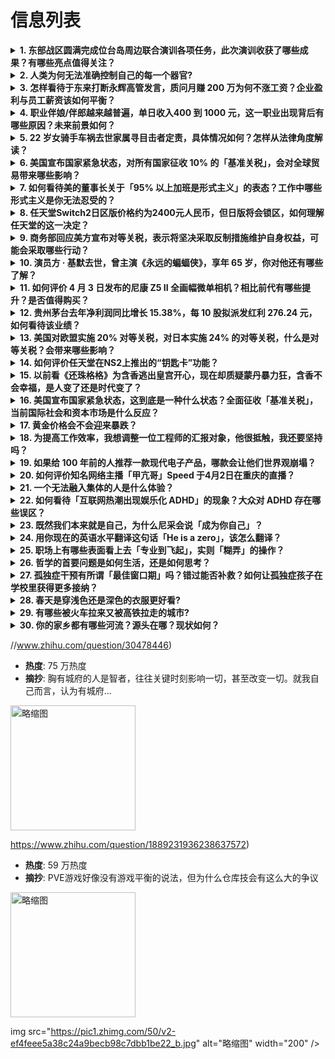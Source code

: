# 信息列表

<details>
<summary><b>1. 东部战区圆满完成位台岛周边联合演训各项任务，此次演训收获了哪些成果？有哪些亮点值得关注？</b></summary>

- **地址**: [传送门](https://www.zhihu.com/question/1890844580183782722)
- **热度**: 1295 万热度
- **摘抄**: 东部战区新闻发言人施毅陆军大校表示，4月1日至2日，中国人民解放军东部战区圆满完...

<img src="https://pic1.zhimg.com/80/v2-6b16dd4de4eb7e610f0f57579d5a6adb_1440w.webp?source=1def8aca" alt="略缩图" width="200" />
</details>

<details>
<summary><b>2. 人类为何无法准确控制自己的每一个器官?</b></summary>

- **地址**: [传送门](https://www.zhihu.com/question/14095049598)
- **热度**: 621 万热度
- **摘抄**: 我能控制手，脚，嘴巴，眼睛， 为什么不能控制心脏，胃，肝之类的， 他们究竟是被人...

<img src="https://picx.zhimg.com/80/v2-8745bcb4c6e405cdc7c37a75c3b8bbec_1440w.webp?source=1def8aca" alt="略缩图" width="200" />
</details>

<details>
<summary><b>3. 怎样看待于东来打断永辉高管发言，质问月赚 200 万为何不涨工资？企业盈利与员工薪资该如何平衡？</b></summary>

- **地址**: [传送门](https://www.zhihu.com/question/1891102694053212930)
- **热度**: 458 万热度
- **摘抄**: 近日，在2025中国超市周活动现场，永辉负责调改的高管正在台上发表演讲。胖东来创...

<img src="https://picx.zhimg.com/50/v2-0741f2168cf72ec3daf453dab4992723_b.jpg" alt="略缩图" width="200" />
</details>

<details>
<summary><b>4. 职业伴娘/伴郎越来越普遍，单日收入400 到 1000 元，这一职业出现背后有哪些原因？未来前景如何？</b></summary>

- **地址**: [传送门](https://www.zhihu.com/question/1890796902703944018)
- **热度**: 278 万热度
- **摘抄**: “婚期10月2日，寻找1-2位伴娘，身高160cm左右，性格开朗活泼，200元一...

<img src="https://picx.zhimg.com/v2-622c89123fbd82b540d7bccef759a955_xl.jpg?source=57bbeac9" alt="略缩图" width="200" />
</details>

<details>
<summary><b>5. 22 岁女骑手车祸去世家属寻目击者定责，具体情况如何？怎样从法律角度解读？</b></summary>

- **地址**: [传送门](https://www.zhihu.com/question/1891056597314269472)
- **热度**: 239 万热度
- **摘抄**: 近日，22岁女骑手“小祝慢慢骑”车祸去世，其姐姐发文称，“小祝慢慢骑”晚上10点...

<img src="https://pic1.zhimg.com/80/v2-22d748d82415ae8c4c7cdc2e296fd79d_1440w.png" alt="略缩图" width="200" />
</details>

<details>
<summary><b>6. 美国宣布国家紧急状态，对所有国家征收 10% 的「基准关税」，会对全球贸易带来哪些影响？</b></summary>

- **地址**: [传送门](https://www.zhihu.com/question/1890995536515019291)
- **热度**: 209 万热度
- **摘抄**: 当地时间4月2日，美国白宫发表声明称，美国总统特朗普当日宣布国家紧急状态，以提高...

<img src="https://pic3.zhimg.com/v2-1f854d4698bc70e25fe99e4c209dfeca_1440w.jpg" alt="略缩图" width="200" />
</details>

<details>
<summary><b>7. 如何看待美的董事长关于「95% 以上加班是形式主义」的表态？工作中哪些形式主义是你无法忍受的？</b></summary>

- **地址**: [传送门](https://www.zhihu.com/question/1890529772280461167)
- **热度**: 179 万热度
- **摘抄**: 3月29日，蔚来品牌创始人、董事长、CEO李斌来到广东佛山美的集团，为美的集团董...

<img src="https://picx.zhimg.com/80/v2-e216248177738ace1162f2ed99434964_1440w.png" alt="略缩图" width="200" />
</details>

<details>
<summary><b>8. 任天堂Switch2日区版价格约为2400元人民币，但日版将会锁区，如何理解任天堂的这一决定？</b></summary>

- **地址**: [传送门](https://www.zhihu.com/question/1890892491852587539)
- **热度**: 157 万热度
- **摘抄**: NS2将于日本地区 6 月 5 日正式发售，4 月 4 日开始预定，日版仅有日语...

<img src="https://picx.zhimg.com/v2-c766047547486a531e30a185370c8724_xl.jpg?source=57bbeac9" alt="略缩图" width="200" />
</details>

<details>
<summary><b>9. 商务部回应美方宣布对等关税，表示将坚决采取反制措施维护自身权益，可能会采取哪些行动？</b></summary>

- **地址**: [传送门](https://www.zhihu.com/question/1891070088368592756)
- **热度**: 157 万热度
- **摘抄**: 商务部新闻发言人就美方宣布对等关税发表谈话 中方注意到，美东时间4月2日，美方宣...

<img src="https://picx.zhimg.com/80/v2-83fd02264700ec80d7ac80217fca3a3a_1440w.png" alt="略缩图" width="200" />
</details>

<details>
<summary><b>10. 演员方 · 基默去世，曾主演《永远的蝙蝠侠》，享年 65 岁，你对他还有哪些了解？</b></summary>

- **地址**: [传送门](https://www.zhihu.com/question/1890761143552820887)
- **热度**: 157 万热度
- **摘抄**: 4月2日，据外媒报道，资深演员方·基默去世，终年65岁。近日，方·基默的家人透露...

<img src="https://pic1.zhimg.com/80/v2-f1e0e4d7f3850605e9bd559a50851c54_720w.png" alt="略缩图" width="200" />
</details>

<details>
<summary><b>11. 如何评价 4 月 3 日发布的尼康 Z5 II 全画幅微单相机？相比前代有哪些提升？是否值得购买？</b></summary>

- **地址**: [传送门](https://www.zhihu.com/question/1891109191822836845)
- **热度**: 118 万热度
- **摘抄**: 10999 元，尼康 Z5 II 全画幅微单入门相机正式发布

<img src="https://pica.zhimg.com/80/v2-38f7617e7b6de77737ea8beae02cb17c_720w.webp?source=1def8aca" alt="略缩图" width="200" />
</details>

<details>
<summary><b>12. 贵州茅台去年净利润同比增长 15.38%，每 10 股拟派发红利 276.24 元，如何看待该业绩？</b></summary>

- **地址**: [传送门](https://www.zhihu.com/question/1890877533580411868)
- **热度**: 102 万热度
- **摘抄**: 每经AI快讯，4月2日，贵州茅台公告，2024年归属于上市公司股东的净利润862...

<img src="https://pic2.zhimg.com/50/v2-2003f699c06b88f7d95148b0cc93502f_b.jpg" alt="略缩图" width="200" />
</details>

<details>
<summary><b>13. 美国对欧盟实施 20% 对等关税，对日本实施 24% 的对等关税，什么是对等关税？会带来哪些影响？</b></summary>

- **地址**: [传送门](https://www.zhihu.com/question/1891030167939408793)
- **热度**: 100 万热度
- **摘抄**: 美国总统特朗普2日在白宫签署两项关于所谓“对等关税”的行政令，宣布美国对贸易伙伴...

<img src="https://picx.zhimg.com/80/v2-acebe6e3f6150e57af1c0bf01abf20f6_1440w.png" alt="略缩图" width="200" />
</details>

<details>
<summary><b>14. 如何评价任天堂在NS2上推出的“钥匙卡”功能？</b></summary>

- **地址**: [传送门](https://www.zhihu.com/question/1891049925183271316)
- **热度**: 98 万热度
- **摘抄**: Nintendo Switch 2 会有一种新形式的实体版卡带 “钥匙卡”，卡里...

<img src="https://pic3.zhimg.com/50/v2-7151814057b650bf0c975d38a5d99fe6_b.jpg" alt="略缩图" width="200" />
</details>

<details>
<summary><b>15. 以前看《还珠格格》为含香逃出皇宫开心，现在却质疑蒙丹暴力狂，含香不会幸福，是人变了还是时代变了？</b></summary>

- **地址**: [传送门](https://www.zhihu.com/question/1889948335261086387)
- **热度**: 95 万热度
- **摘抄**: 以前看《还珠格格》，为含香逃出皇宫而开心，现在则质疑蒙丹暴力狂，颜值低，含香跟着...

<img src="https://pic3.zhimg.com/50/v2-130f3e7fc9dd7b073ecf1aff5d531d54_b.jpg" alt="略缩图" width="200" />
</details>

<details>
<summary><b>16. 美国宣布国家紧急状态，这到底是一种什么状态？全面征收「基准关税」，当前国际社会和资本市场是什么反应？</b></summary>

- **地址**: [传送门](https://www.zhihu.com/question/1891027827157071017)
- **热度**: 91 万热度
- **摘抄**: 当地时间4月2日，美国白宫发表声明称，美国总统特朗普当日宣布国家紧急状态，以提高...

<img src="https://picx.zhimg.com/80/v2-98f97a0588a83ddb2279b26d1f240343_1440w.png" alt="略缩图" width="200" />
</details>

<details>
<summary><b>17. 黄金价格会不会迎来暴跌？</b></summary>

- **地址**: [传送门](https://www.zhihu.com/question/1888685528414660511)
- **热度**: 86 万热度
- **摘抄**: 2025年以来，金价的价格一路飙升上涨，再接下来会不会迎来一次大跌？

<img src="https://pic4.zhimg.com/80/v2-30e1274542bb5540f711f7c47edf1995_1440w.webp" alt="略缩图" width="200" />
</details>

<details>
<summary><b>18. 为提高工作效率，我想调整一位工程师的汇报对象，他很抵触，我还要坚持吗？</b></summary>

- **地址**: [传送门](https://www.zhihu.com/question/1890377261334630817)
- **热度**: 79 万热度
- **摘抄**: 我是公司的总经理，目前管理一个集团的两家公司：一家是工厂，另一家是贸易公司。贸易...

<img src="https://pic1.zhimg.com/50/v2-719fef7a3d89c9d343f43a2a461d050c_b.jpg" alt="略缩图" width="200" />
</details>

<details>
<summary><b>19. 如果给 100 年前的人推荐一款现代电子产品，哪款会让他们世界观崩塌？</b></summary>

- **地址**: [传送门](https://www.zhihu.com/question/11583283187)
- **热度**: 74 万热度
- **摘抄**: 

<img src="https://pic4.zhimg.com/50/v2-4f3ebb2f846b8c319933a6f5e85f4eff_b.jpg" alt="略缩图" width="200" />
</details>

<details>
<summary><b>20. 如何评价知名网络主播「甲亢哥」Speed 于4月2日在重庆的直播？</b></summary>

- **地址**: [传送门](https://www.zhihu.com/question/1890752343743639634)
- **热度**: 73 万热度
- **摘抄**: 继前四场直播后，4月2日下午3点开始的重庆直播有什么新的内容和活动形式出现么？是...

<img src="https://pica.zhimg.com/80/v2-9320745cbd1b9d2d975fd762b6eeb1e9_1440w.webp?source=1def8aca" alt="略缩图" width="200" />
</details>

<details>
<summary><b>21. 一个无法融入集体的人是什么体验？</b></summary>

- **地址**: [传送门](https://www.zhihu.com/question/268416755)
- **热度**: 69 万热度
- **摘抄**: 

<img src="https://pic1.zhimg.com/80/v2-7144c350a96bd8e0e9dbdcd2f516c371_720w.webp?source=1def8aca" alt="略缩图" width="200" />
</details>

<details>
<summary><b>22. 如何看待「互联网热潮出现娱乐化 ADHD」的现象？大众对 ADHD 存在哪些误区？</b></summary>

- **地址**: [传送门](https://www.zhihu.com/question/15679045373)
- **热度**: 65 万热度
- **摘抄**: 

<img src="https://pica.zhimg.com/80/v2-c9f310a20021aaae5232af638e4ab324_720w.webp?source=1def8aca" alt="略缩图" width="200" />
</details>

<details>
<summary><b>23. 既然我们本来就是自己，为什么尼采会说「成为你自己」？</b></summary>

- **地址**: [传送门](https://www.zhihu.com/question/1890473978491007564)
- **热度**: 64 万热度
- **摘抄**: 

<img src="https://picx.zhimg.com/80/v2-4657a3d3d17eed1b88b05488859d9245_720w.webp?source=1def8aca" alt="略缩图" width="200" />
</details>

<details>
<summary><b>24. 用你现在的英语水平翻译这句话「He is a zero」，该怎么翻译？</b></summary>

- **地址**: [传送门](https://www.zhihu.com/question/1888599018352894736)
- **热度**: 64 万热度
- **摘抄**: 

<img src="https://pic1.zhimg.com/80/v2-3ee9dd16e8309f4d656858e413d96025_1440w.png" alt="略缩图" width="200" />
</details>

<details>
<summary><b>25. 职场上有哪些表面看上去「专业到飞起」，实则「糊弄」的操作？</b></summary>

- **地址**: [传送门](https://www.zhihu.com/question/1888269883768272498)
- **热度**: 61 万热度
- **摘抄**: 「瞎扯办公室」有偿征稿中，邀请你用「瞎扯」调戏一下生活 优秀回答有机会入选知乎日...

<img src="https://pic1.zhimg.com/80/v2-73a1cf083806f55887d7e022982e955e_1440w.webp?source=1def8aca" alt="略缩图" width="200" />
</details>

<details>
<summary><b>26. 哲学的首要问题是如何生活，还是如何思考？</b></summary>

- **地址**: [传送门](https://www.zhihu.com/question/1890473123318559253)
- **热度**: 60 万热度
- **摘抄**: 

<img src="https://pic1.zhimg.com/80/v2-54490dcb494ac915138fd16c14a3c715_720w.png" alt="略缩图" width="200" />
</details>

<details>
<summary><b>27. 孤独症干预有所谓「最佳窗口期」吗？错过能否补救？如何让孤独症孩子在学校里获得更多接纳？</b></summary>

- **地址**: [传送门](https://www.zhihu.com/question/15679039813)
- **热度**: 60 万热度
- **摘抄**: 

<img src="https://pica.zhimg.com/80/v2-107f20f702d00f5f9f9e49a6986571cc_720w.webp?source=1def8aca" alt="略缩图" width="200" />
</details>

<details>
<summary><b>28. 春天是穿浅色还是深色的衣服更好看?</b></summary>

- **地址**: [传送门](https://www.zhihu.com/question/1886708199706576589)
- **热度**: 59 万热度
- **摘抄**: 又到了春天，不知道该如何选择衣服搭配

<img src="https://picx.zhimg.com/80/v2-65dc5f9f90d0ad792e5dfc8f96836ac0_720w.webp?source=1def8aca" alt="略缩图" width="200" />
</details>

<details>
<summary><b>29. 有哪些被火车拉来又被高铁拉走的城市?</b></summary>

- **地址**: [传送门](https://www.zhihu.com/question/1890374334171808211)
- **热度**: 58 万热度
- **摘抄**: 

<img src="https://pic1.zhimg.com/80/v2-0bd68cd328fbb30cc723046b4ecdc6c6_720w.webp?source=1def8aca" alt="略缩图" width="200" />
</details>

<details>
<summary><b>30. 你的家乡都有哪些河流？源头在哪？现状如何？</b></summary>

- **地址**: [传送门](https://www.zhihu.com/question/630122439)
- **热度**: 57 万热度
- **摘抄**: 每个人的家乡都有一些属于自己的童年记忆，也有属于自己童年的河流，甚至小溪，和玩伴...

<img src="https://picx.zhimg.com/80/v2-2ceed1e1b093ddf194d847352c0b04fd_720w.webp?source=1def8aca" alt="略缩图" width="200" />
</details>

//www.zhihu.com/question/30478446)
- **热度**: 75 万热度
- **摘抄**: 胸有城府的人是智者，往往关键时刻影响一切，甚至改变一切。就我自己而言，认为有城府...

<img src="https://pic1.zhimg.com/80/v2-ad69eeb9c3c78bb7704af5fe21f4b123_720w.png" alt="略缩图" width="200" />
</details>

https://www.zhihu.com/question/1889231936238637572)
- **热度**: 59 万热度
- **摘抄**: PVE游戏好像没有游戏平衡的说法，但为什么仓库技会有这么大的争议

<img src="https://picx.zhimg.com/80/v2-a71edd9b2e2c38f81aa339fbc9ec8201_1440w.png" alt="略缩图" width="200" />
</details>

img src="https://pic1.zhimg.com/50/v2-ef4feee5a38c24a9becb98c7dbb1be22_b.jpg" alt="略缩图" width="200" />
</details>

